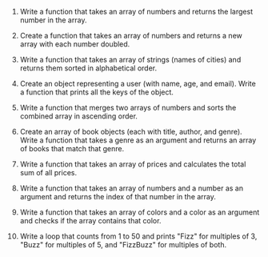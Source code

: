 
1. Write a function that takes an array of numbers and returns the largest number in the array.

2. Create a function that takes an array of numbers and returns a new array with each number doubled.

3. Write a function that takes an array of strings (names of cities) and returns them sorted in alphabetical order.

4. Create an object representing a user (with name, age, and email). Write a function that prints all the keys of the object.

5. Write a function that merges two arrays of numbers and sorts the combined array in ascending order.

6. Create an array of book objects (each with title, author, and genre). Write a function that takes a genre as an argument and returns an array of books that match that genre.

7. Write a function that takes an array of prices and calculates the total sum of all prices.

8. Write a function that takes an array of numbers and a number as an argument and returns the index of that number in the array.

9. Write a function that takes an array of colors and a color as an argument and checks if the array contains that color.
   
10. Write a loop that counts from 1 to 50 and prints "Fizz" for multiples of 3, "Buzz" for multiples of 5, and "FizzBuzz" for multiples of both.
